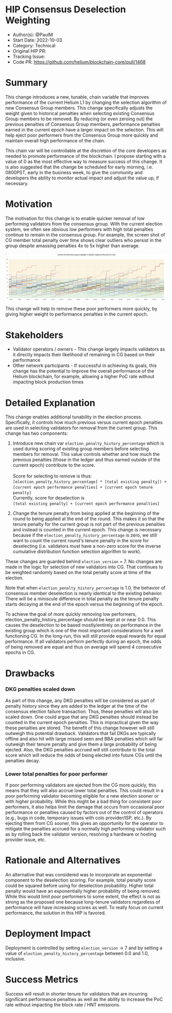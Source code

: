# HIP Consensus Deselection Weighting

- Author(s): @PaulM
- Start Date: 2022-10-03
- Category: Technical
- Original HIP PR:
- Tracking Issue:
- Code PR: https://github.com/helium/blockchain-core/pull/1468

# Summary

[summary]: #summary

This change introduces a new, tunable, chain variable that improves performance
of the current Helium L1 by changing the selection algorithm of new Consensus
Group members. This change specifically adjusts the weight given to historical
penalties when selecting existing Consensus Group members to be removed. By
reducing (or even zeroing out) the previous penalties of Consensus Group
members, performance penalties earned in the current epoch have a larger impact
on the selection. This will help eject poor performers from the Consensus Group
more quickly and maintain overall high performance of the chain.

This chain var will be controllable at the discretion of the core developers as
needed to promote performance of the blockchain. I propose starting with a
value of 0 as the most effective way to measure success of this change. It is
also suggested that the change be scheduled for early morning, i.e. 0800PST,
early in the business week, to give the community and developers the ability to
monitor actual impact and adjust the value up, if necessary.

# Motivation

[motivation]: #motivation

The motivation for this change is to enable quicker removal of low performing
validators from the consensus group. With the current election system, we often
see obvious low performers with high total penalties continue to remain in the
consensus group. For example, the screen shot of CG member total penalty over
time shows clear outliers who persist in the group despite amassing penalties 4x
to 5x higher than average.

![CG Performance](./00XX-consensus-deselection-weight/cg-penalties.png)

This change will help to remove these poor performers more quickly, by giving
higher weight to performance penalties in the current epoch.

# Stakeholders

[stakeholders]: #stakeholders

- Validator operators / owners - This change largely impacts validators as it
  directly impacts their likelihood of remaining in CG based on their
  performance
- Other network participants - If successful in achieving its goals, this change
  has the potential to improve the overall performance of the Helium blockchain,
  for example, allowing a higher PoC rate without impacting block production
  times

# Detailed Explanation

[detailed-explanation]: #detailed-explanation

This change enables additional tunability in the election process. Specifically,
it controls how much previous versus current epoch penalties are used in selecting
validators for removal from the current group. This change has two components:

1. Introduce new chain var `election_penalty_history_percentage` which is used
during scoring of existing group members before selecting members for removal.
This value controls whether and how much the previous penalties (those in the
ledger and thus earned outside of the current epoch) contribute to the score.\
\
Score for selecting to remove is thus:\
`[election_penalty_history_percentage] * [total existing penalty]) + [current epoch performance penalties] + [current epoch tenure penalty]`
\
Currently, score for deselection is\
`[total existing penalty] + [current epoch performance penalties]` 

2. Change the tenure penalty from being applied at the beginning of the round to 
being applied at the end of the round. This makes it so that the tenure penalty 
for the current group is not part of the previous penalties and instead is counted 
in the current epoch. This change is necessary because if the
`election_penalty_history_percentage` is zero, we still want to count the
current round's tenure penalty in the score for deselecting (i.e. validators
must have a non-zero score for the inverse cumulative distribution function
selection algorithm to work).

These changes are guarded behind `election_version` = 7. No changes are made in
the logic for selection of new validators into CG. That continues to be weighted
randomly based on the total penalty score at time of the election.

Note that when `election_penalty_history_percentage` is 1.0, the behavior of
consensus member deselection is nearly identical to the existing behavior. There
will be a miniscule difference in total penalty as the tenure penalty starts
decaying at the end of the epoch versus the beginning of the epoch.

To achieve the goal of more quickly removing low performers,
election_penalty_history_percentage should be kept at or near 0.0. This causes
the deselection to be based mostly/entirely on performance in the existing group
which is one of the most important considerations for a well functioning CG. In
the long-run, this will still provide equal rewards for equal performance. If
all validators perform perfectly during an epoch, the odds of being removed are
equal and thus on average will spend 4 consecutive epochs in CG.

# Drawbacks

[drawbacks]: #drawbacks

### DKG penalties scaled down

As part of this change, any DKG penalties will be considered as part of penalty
history since they are added to the ledger at the time of the consensus election
failure transaction. Thus, these penalties will also be scaled down. One could
argue that any DKG penalties should instead be counted in the current epoch
penalties. This is impractical given the way these penalties are stored. The
benefit of this change however will still outweigh this potential drawback.
Validators that fail DKGs are typically offline and also hit with large missed
seen and BBA penalties which will far outweigh their tenure penalty and give
them a large probability of being ejected. Also, the DKG penalties accrued will
still contribute to the total score which will reduce the odds of being elected
into future CGs until the penalties decay.

### Lower total penalties for poor performer

If poor performing validators are ejected from the CG more quickly, this means
that they will also accrue lower total penalties. This could result in a poor
performing validator becoming eligible for a new election sooner or with higher
probability. While this might be a bad thing for consistent poor performers, it
also helps limit the damage that occurs from occasional poor performance or
penalties caused by factors out of the control of operators (e.g., bugs in code,
temporary issues with colo provider/ISP, etc.). By ejecting them from CG sooner,
this gives an opportunity for the operator to mitigate the penalties accrued 
for a normally high performing validator such as by rolling back the validator 
version, resolving a hardware or hosting provider issue, etc.

# Rationale and Alternatives

[alternatives]: #rationale-and-alternatives

An alternative that was considered was to incorporate an exponential component
to the deselection scoring. For example, total penalty score could be squared
before using for deselection probability. Higher total penalty would have an
exponentially higher probability of being removed. While this would limit poor
performers to some extent, the effect is not as strong as the proposed one
because long-tenure validators regardless of performance will have increasing
scores as well. To really focus on current performance, the solution in this HIP
is favored.

# Deployment Impact

[deployment-impact]: #deployment-impact

Deployment is controlled by setting `election_version` -> 7 and by setting a
value of `election_penalty_history_percentage` between 0.0 and 1.0, inclusive.

# Success Metrics

[success-metrics]: #success-metrics

Success will result in shorter tenure for validators that are incurring
significant performance penalties as well as the ability to increase the PoC
rate without impacting the block rate / HNT emissions.
